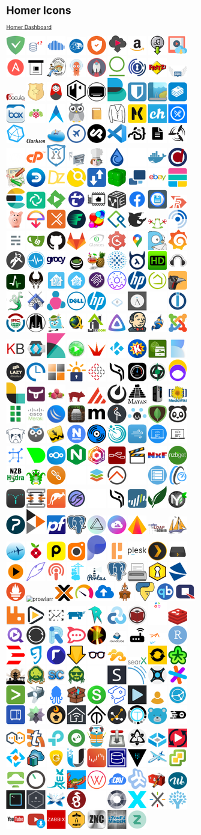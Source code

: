 # Homer Icons

[Homer Dashboard](https://github.com/bastienwirtz/homer)

<img src="adguardhome.png" alt="adguardhome" width="50"> <img src="adminer.png" alt="adminer" width="50"> <img src="airsonic.png" alt="airsonic" width="50"> <img src="alarmpi.png" alt="alarmpi" width="50"> <img src="alertmanager.png" alt="alertmanager" width="50"> <img src="alltube.png" alt="alltube" width="50"> <img src="amazon.png" alt="amazon" width="50"> <img src="amd.png" alt="amd" width="50"> <img src="amvd.png" alt="amvd" width="50"> <img src="ansible.png" alt="ansible" width="50"> <img src="archivebox.png" alt="archivebox" width="50"> <img src="archiveteamwarrior.png" alt="archiveteamwarrior" width="50"> <img src="argocd.png" alt="argocd" width="50"> <img src="ariang.png" alt="ariang" width="50"> <img src="artifactory.png" alt="artifactory" width="50"> <img src="authelia.png" alt="authelia" width="50"> <img src="avmfritzbox.png" alt="avmfritzbox" width="50"> <img src="awx.png" alt="awx" width="50"> <img src="bacula.png" alt="bacula" width="50"> <img src="badge.png" alt="badge" width="50"> <img src="baikal.png" alt="baikal" width="50"> <img src="bastillion.png" alt="bastillion" width="50"> <img src="bazarr.png" alt="bazarr" width="50"> <img src="beats.png" alt="beats" width="50"> <img src="bitwarden.png" alt="bitwarden" width="50"> <img src="booksonic.png" alt="booksonic" width="50"> <img src="bookstack.png" alt="bookstack" width="50"> <img src="box.png" alt="box" width="50"> <img src="brewpi.png" alt="brewpi" width="50"> <img src="cabot.png" alt="cabot" width="50"> <img src="cadvisor.png" alt="cadvisor" width="50"> <img src="calibreweb.png" alt="calibreweb" width="50"> <img src="cardigann.png" alt="cardigann" width="50"> <img src="checkmk.png" alt="checkmk" width="50"> <img src="chevereto.png" alt="chevereto" width="50"> <img src="chowdown.png" alt="chowdown" width="50"> <img src="chronograf.png" alt="chronograf" width="50"> <img src="clarkson.png" alt="clarkson" width="50"> <img src="cloudcmd.png" alt="cloudcmd" width="50"> <img src="cockpit.png" alt="cockpit" width="50"> <img src="cockpitcms.png" alt="cockpitcms" width="50"> <img src="code.png" alt="code" width="50"> <img src="codeserver.png" alt="codeserver" width="50"> <img src="codimd.png" alt="codimd" width="50"> <img src="concourse.png" alt="concourse" width="50"> <img src="couchpotato.png" alt="couchpotato" width="50"> <img src="cpanel.png" alt="cpanel" width="50"> <img src="cryptpad.png" alt="cryptpad" width="50"> <img src="cups.png" alt="cups" width="50"> <img src="cyberchef.png" alt="cyberchef" width="50"> <img src="deluge.png" alt="deluge" width="50"> <img src="directus.png" alt="directus" width="50"> <img src="docker.png" alt="docker" width="50"> <img src="docspell.png" alt="docspell" width="50"> <img src="dokuwiki.png" alt="dokuwiki" width="50"> <img src="domoticz.png" alt="domoticz" width="50"> <img src="dozzle.png" alt="dozzle" width="50"> <img src="drone.png" alt="drone" width="50"> <img src="droppy.png" alt="droppy" width="50"> <img src="duplicacy.png" alt="duplicacy" width="50"> <img src="duplicati.png" alt="duplicati" width="50"> <img src="ebay.png" alt="ebay" width="50"> <img src="elastic.png" alt="elastic" width="50"> <img src="elasticsearch.png" alt="elasticsearch" width="50"> <img src="element.png" alt="element" width="50"> <img src="emby.png" alt="emby" width="50"> <img src="embystat.png" alt="embystat" width="50"> <img src="esphome.png" alt="esphome" width="50"> <img src="evebox.png" alt="evebox" width="50"> <img src="facebook.png" alt="facebook" width="50"> <img src="filebrowser.png" alt="filebrowser" width="50"> <img src="filerun.png" alt="filerun" width="50"> <img src="firefly.png" alt="firefly" width="50"> <img src="firefoxsend.png" alt="firefoxsend" width="50"> <img src="flexget.png" alt="flexget" width="50"> <img src="flood.png" alt="flood" width="50"> <img src="foldingathome.png" alt="foldingathome" width="50"> <img src="freeipa.png" alt="freeipa" width="50"> <img src="freenas.png" alt="freenas" width="50"> <img src="freepbx.png" alt="freepbx" width="50"> <img src="freshrss.png" alt="freshrss" width="50"> <img src="ghost.png" alt="ghost" width="50"> <img src="gitea.png" alt="gitea" width="50"> <img src="github.png" alt="github" width="50"> <img src="gitlab.png" alt="gitlab" width="50"> <img src="glances.png" alt="glances" width="50"> <img src="gogs.png" alt="gogs" width="50"> <img src="googlemaps.png" alt="googlemaps" width="50"> <img src="gotify.png" alt="gotify" width="50"> <img src="grafana.png" alt="grafana" width="50"> <img src="grav.png" alt="grav" width="50"> <img src="graylog.png" alt="graylog" width="50"> <img src="grocy.png" alt="grocy" width="50"> <img src="guacamole.png" alt="guacamole" width="50"> <img src="handbrake.png" alt="handbrake" width="50"> <img src="haproxy.png" alt="haproxy" width="50"> <img src="hasura.png" alt="hasura" width="50"> <img src="hdhomerun.png" alt="hdhomerun" width="50"> <img src="headphones.png" alt="headphones" width="50"> <img src="healthchecks.png" alt="healthchecks" width="50"> <img src="heimdall.png" alt="heimdall" width="50"> <img src="home-assistant.png" alt="home-assistant" width="50"> <img src="homeassistant.png" alt="homeassistant" width="50"> <img src="homebridge.png" alt="homebridge" width="50"> <img src="homer.png" alt="homer" width="50"> <img src="hp.png" alt="hp" width="50"> <img src="hubitat.png" alt="hubitat" width="50"> <img src="huginn.png" alt="huginn" width="50"> <img src="hydra.png" alt="hydra" width="50"> <img src="icecast.png" alt="icecast" width="50"> <img src="icinga.png" alt="icinga" width="50"> <img src="idrac.png" alt="idrac" width="50"> <img src="ilo.png" alt="ilo" width="50"> <img src="infoblox.png" alt="infoblox" width="50"> <img src="invidious.png" alt="invidious" width="50"> <img src="invoiceninja.png" alt="invoiceninja" width="50"> <img src="iobroker.png" alt="iobroker" width="50"> <img src="irc.png" alt="irc" width="50"> <img src="jackett.png" alt="jackett" width="50"> <img src="jaeger.png" alt="jaeger" width="50"> <img src="jdownloader.png" alt="jdownloader" width="50"> <img src="jeedom.png" alt="jeedom" width="50"> <img src="jellyfin.png" alt="jellyfin" width="50"> <img src="jenkins.png" alt="jenkins" width="50"> <img src="jitsimeet.png" alt="jitsimeet" width="50"> <img src="joomla.png" alt="joomla" width="50"> <img src="kanboard.png" alt="kanboard" width="50"> <img src="keycloak.png" alt="keycloak" width="50"> <img src="kibana.png" alt="kibana" width="50"> <img src="kimai.png" alt="kimai" width="50"> <img src="kitana.png" alt="kitana" width="50"> <img src="kodi.png" alt="kodi" width="50"> <img src="komga.png" alt="komga" width="50"> <img src="krusader.png" alt="krusader" width="50"> <img src="kutt.png" alt="kutt" width="50"> <img src="lazylibrarian.png" alt="lazylibrarian" width="50"> <img src="leantime.png" alt="leantime" width="50"> <img src="lemonldapng.png" alt="lemonldapng" width="50"> <img src="letencrypt.png" alt="letencrypt" width="50"> <img src="librenms.png" alt="librenms" width="50"> <img src="librephotos.png" alt="librephotos" width="50"> <img src="librespeed.png" alt="librespeed" width="50"> <img src="lidarr.png" alt="lidarr" width="50"> <img src="listmonk.png" alt="listmonk" width="50"> <img src="logstash.png" alt="logstash" width="50"> <img src="longhorn.png" alt="longhorn" width="50"> <img src="lychee.png" alt="lychee" width="50"> <img src="mailhog.png" alt="mailhog" width="50"> <img src="mainsail.png" alt="mainsail" width="50"> <img src="mattermost.png" alt="mattermost" width="50"> <img src="mayanedms.png" alt="mayanedms" width="50"> <img src="mcmyadmin.png" alt="mcmyadmin" width="50"> <img src="mediawiki.png" alt="mediawiki" width="50"> <img src="medusa.png" alt="medusa" width="50"> <img src="meraki.png" alt="meraki" width="50"> <img src="mikrotik.png" alt="mikrotik" width="50"> <img src="mineos.png" alt="mineos" width="50"> <img src="miniflux.png" alt="miniflux" width="50"> <img src="minio.png" alt="minio" width="50"> <img src="molecule.png" alt="molecule" width="50"> <img src="mongodb.png" alt="mongodb" width="50"> <img src="monica.png" alt="monica" width="50"> <img src="monit.png" alt="monit" width="50"> <img src="motioneye.png" alt="motioneye" width="50"> <img src="mylar.png" alt="mylar" width="50"> <img src="nagios.png" alt="nagios" width="50"> <img src="navidrome.png" alt="navidrome" width="50"> <img src="nessus.png" alt="nessus" width="50"> <img src="netatmo.png" alt="netatmo" width="50"> <img src="netboot.png" alt="netboot" width="50"> <img src="netbootxyz.png" alt="netbootxyz" width="50"> <img src="netbox.png" alt="netbox" width="50"> <img src="netdata.png" alt="netdata" width="50"> <img src="nextcloud.png" alt="nextcloud" width="50"> <img src="nginx.png" alt="nginx" width="50"> <img src="nginxproxymanager.png" alt="nginxproxymanager" width="50"> <img src="nodered.png" alt="nodered" width="50"> <img src="nowshowing.png" alt="nowshowing" width="50"> <img src="nxfilter.png" alt="nxfilter" width="50"> <img src="nzbget.png" alt="nzbget" width="50"> <img src="nzbhydra.png" alt="nzbhydra" width="50"> <img src="octoprint.png" alt="octoprint" width="50"> <img src="ombi.png" alt="ombi" width="50"> <img src="omnidb.png" alt="omnidb" width="50"> <img src="onlyoffice.png" alt="onlyoffice" width="50"> <img src="openhab.png" alt="openhab" width="50"> <img src="openmaptiler.png" alt="openmaptiler" width="50"> <img src="openmediavault.png" alt="openmediavault" width="50"> <img src="openspeedtest.png" alt="openspeedtest" width="50"> <img src="opensprinkler.png" alt="opensprinkler" width="50"> <img src="opnsense.png" alt="opnsense" width="50"> <img src="osticket.png" alt="osticket" width="50"> <img src="overseerr.png" alt="overseerr" width="50"> <img src="owncloud.png" alt="owncloud" width="50"> <img src="ownphotos.png" alt="ownphotos" width="50"> <img src="paloaltonetworks.png" alt="paloaltonetworks" width="50"> <img src="paperless-ng.png" alt="paperless-ng" width="50"> <img src="papermerge.png" alt="papermerge" width="50"> <img src="partkeepr.png" alt="partkeepr" width="50"> <img src="peertube.png" alt="peertube" width="50"> <img src="pfsense.png" alt="pfsense" width="50"> <img src="pgadmin.png" alt="pgadmin" width="50"> <img src="photoprism.png" alt="photoprism" width="50"> <img src="photostructure.png" alt="photostructure" width="50"> <img src="photoview.png" alt="photoview" width="50"> <img src="phpldapadmin.png" alt="phpldapadmin" width="50"> <img src="phpmyadmin.png" alt="phpmyadmin" width="50"> <img src="piaware.png" alt="piaware" width="50"> <img src="pihole.png" alt="pihole" width="50"> <img src="pingdom.png" alt="pingdom" width="50"> <img src="piwigo.png" alt="piwigo" width="50"> <img src="plausible.png" alt="plausible" width="50"> <img src="pleroma.png" alt="pleroma" width="50"> <img src="plesk.png" alt="plesk" width="50"> <img src="plex.png" alt="plex" width="50"> <img src="plexdrive.png" alt="plexdrive" width="50"> <img src="plexrequests.png" alt="plexrequests" width="50"> <img src="plume.png" alt="plume" width="50"> <img src="podify.png" alt="podify" width="50"> <img src="portainer.png" alt="portainer" width="50"> <img src="portus.png" alt="portus" width="50"> <img src="postgres.png" alt="postgres" width="50"> <img src="printer.png" alt="printer" width="50"> <img src="privatebin.png" alt="privatebin" width="50"> <img src="projectsend.png" alt="projectsend" width="50"> <img src="prometheus.png" alt="prometheus" width="50"> <img src="prowlarr.png" alt="prowlarr" width="50"> <img src="proxmox.png" alt="proxmox" width="50"> <img src="prtg.png" alt="prtg" width="50"> <img src="psitransfer.png" alt="psitransfer" width="50"> <img src="pterodactyl.png" alt="pterodactyl" width="50"> <img src="pyload.png" alt="pyload" width="50"> <img src="qbittorrent.png" alt="qbittorrent" width="50"> <img src="qnap.png" alt="qnap" width="50"> <img src="rabbitmq.png" alt="rabbitmq" width="50"> <img src="radarr.png" alt="radarr" width="50"> <img src="rainloop.png" alt="rainloop" width="50"> <img src="rancher.png" alt="rancher" width="50"> <img src="raneto.png" alt="raneto" width="50"> <img src="rclone.png" alt="rclone" width="50"> <img src="readarr.png" alt="readarr" width="50"> <img src="recalbox.png" alt="recalbox" width="50"> <img src="redis.png" alt="redis" width="50"> <img src="requestrr.png" alt="requestrr" width="50"> <img src="resiliosync.png" alt="resiliosync" width="50"> <img src="riot.png" alt="riot" width="50"> <img src="rocketchat.png" alt="rocketchat" width="50"> <img src="rompya.png" alt="rompya" width="50"> <img src="roundcube.png" alt="roundcube" width="50"> <img src="router.png" alt="router" width="50"> <img src="rspamd.png" alt="rspamd" width="50"> <img src="rstudioserver.png" alt="rstudioserver" width="50"> <img src="rundeck.png" alt="rundeck" width="50"> <img src="runeaudio.png" alt="runeaudio" width="50"> <img src="rutorrent.png" alt="rutorrent" width="50"> <img src="sabnzbd.png" alt="sabnzbd" width="50"> <img src="scrutiny.png" alt="scrutiny" width="50"> <img src="seafile.png" alt="seafile" width="50"> <img src="searxmetasearchengine.png" alt="searxmetasearchengine" width="50"> <img src="serviio.png" alt="serviio" width="50"> <img src="shaarli.png" alt="shaarli" width="50"> <img src="shinobi.png" alt="shinobi" width="50"> <img src="sickbeard.png" alt="sickbeard" width="50"> <img src="sickchill.png" alt="sickchill" width="50"> <img src="sickgear.png" alt="sickgear" width="50"> <img src="slack.png" alt="slack" width="50"> <img src="snibox.png" alt="snibox" width="50"> <img src="sonarqube.png" alt="sonarqube" width="50"> <img src="sonarr.png" alt="sonarr" width="50"> <img src="sourcegraph.png" alt="sourcegraph" width="50"> <img src="splunk.png" alt="splunk" width="50"> <img src="spotweb.png" alt="spotweb" width="50"> <img src="squidex.png" alt="squidex" width="50"> <img src="stash.png" alt="stash" width="50"> <img src="statping.png" alt="statping" width="50"> <img src="strapi.png" alt="strapi" width="50"> <img src="streama.png" alt="streama" width="50"> <img src="synclounge.png" alt="synclounge" width="50"> <img src="syncthing.png" alt="syncthing" width="50"> <img src="synology.png" alt="synology" width="50"> <img src="taiga.png" alt="taiga" width="50"> <img src="tandoorrecipes.png" alt="tandoorrecipes" width="50"> <img src="tasmoadmin.png" alt="tasmoadmin" width="50"> <img src="tasmota.png" alt="tasmota" width="50"> <img src="tautulli.png" alt="tautulli" width="50"> <img src="tdarr.png" alt="tdarr" width="50"> <img src="teedy.png" alt="teedy" width="50"> <img src="theia.png" alt="theia" width="50"> <img src="thelounge.png" alt="thelounge" width="50"> <img src="tinytinyrss.png" alt="tinytinyrss" width="50"> <img src="tplink.png" alt="tplink" width="50"> <img src="traccar.png" alt="traccar" width="50"> <img src="traefik.png" alt="traefik" width="50"> <img src="transmission.png" alt="transmission" width="50"> <img src="trilium.png" alt="trilium" width="50"> <img src="truenas.png" alt="truenas" width="50"> <img src="tubesync.png" alt="tubesync" width="50"> <img src="tvheadend.png" alt="tvheadend" width="50"> <img src="ubooquity.png" alt="ubooquity" width="50"> <img src="ultimateguitar.png" alt="ultimateguitar" width="50"> <img src="unifi.png" alt="unifi" width="50"> <img src="unraid.png" alt="unraid" width="50"> <img src="urbackup.png" alt="urbackup" width="50"> <img src="vault.png" alt="vault" width="50"> <img src="virtualradarserver.png" alt="virtualradarserver" width="50"> <img src="vmware.png" alt="vmware" width="50"> <img src="vmwarehorizon.png" alt="vmwarehorizon" width="50"> <img src="volumio.png" alt="volumio" width="50"> <img src="wallabag.png" alt="wallabag" width="50"> <img src="wanikani.png" alt="wanikani" width="50"> <img src="watcher.png" alt="watcher" width="50"> <img src="webdav.png" alt="webdav" width="50"> <img src="webmin.png" alt="webmin" width="50"> <img src="webtools.png" alt="webtools" width="50"> <img src="wekan.png" alt="wekan" width="50"> <img src="wetty.png" alt="wetty" width="50"> <img src="wggenweb.png" alt="wggenweb" width="50"> <img src="wikijs.png" alt="wikijs" width="50"> <img src="wireguard.png" alt="wireguard" width="50"> <img src="wordpress.png" alt="wordpress" width="50"> <img src="xigmanas.png" alt="xigmanas" width="50"> <img src="xteve.png" alt="xteve" width="50"> <img src="xwiki.png" alt="xwiki" width="50"> <img src="ynab.png" alt="ynab" width="50"> <img src="youtube.png" alt="youtube" width="50"> <img src="youtubedl.png" alt="youtubedl" width="50"> <img src="zabbix.png" alt="zabbix" width="50"> <img src="zigbee2mqtt.png" alt="zigbee2mqtt" width="50"> <img src="znc.png" alt="znc" width="50"> <img src="zoneminder.png" alt="zoneminder" width="50"> <img src="zulip.png" alt="zulip" width="50">
